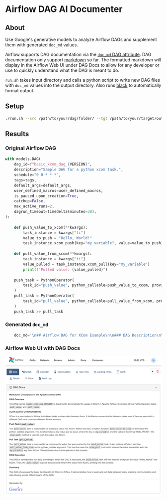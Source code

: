 # Airflow DAG AI Documenter

## About

Use Google's generative models to analyze Airflow DAGs and supplement them with generated `doc_md` values. 

Airflow supports DAG documentation via the [`doc_md` DAG attribute](https://airflow.apache.org/docs/apache-airflow/1.10.8/tutorial.html#adding-dag-and-tasks-documentation). DAG documentation only support [markdown](https://www.markdownguide.org/) so far. The formatted markdown will display in the Airflow Web UI under DAG Docs to allow for any developer or use to quickly understand what the DAG is meant to do.

`run.sh` takes input directory and calls a python script to write new DAG files with `doc_md` values into the output directory. Also runs [black](https://github.com/psf/black) to automatically format output.

## Setup

```bash
./run.sh --src /path/to/your/dag/folder/ --tgt /path/to/your/target/output/folder
```

## Results

### Original Airflow DAG

```python
with models.DAG(
    dag_id=f"basic_xcom_dag_{VERSION}",
    description="Sample DAG for a python xcom task.",
    schedule="0 0 * * *",
    tags=tags,
    default_args=default_args,
    user_defined_macros=user_defined_macros,
    is_paused_upon_creation=True,
    catchup=False,
    max_active_runs=2,
    dagrun_timeout=timedelta(minutes=30),
):

    def push_value_to_xcom(**kwargs):
        task_instance = kwargs["ti"]
        value_to_push = "Hello, World!"
        task_instance.xcom_push(key="my_variable", value=value_to_push)

    def pull_value_from_xcom(**kwargs):
        task_instance = kwargs["ti"]
        value_pulled = task_instance.xcom_pull(key="my_variable")
        print(f"Pulled value: {value_pulled}")

    push_task = PythonOperator(
        task_id="push_value", python_callable=push_value_to_xcom, provide_context=True
    )
    pull_task = PythonOperator(
        task_id="pull_value", python_callable=pull_value_from_xcom, provide_context=True
    )
    push_task >> pull_task
```


### Generated `doc_md`

```python
    doc_md='\n## Airflow DAG for XCom Example\n\n### DAG Description\n\nThis Apache Airflow DAG is a sample demonstration of how to use XCom, a mechanism for sharing data between tasks in an Airflow DAG. XCom allows tasks to pass data to each other, enabling complex data dependencies and flexible data sharing in Airflow workflows.\n\n### DAG Structure\n\nThe DAG consists of two PythonOperator tasks:\n\n- **push_value**: This task pushes a value, "Hello, World!", to an XCom variable with the key "my_variable".\n- **pull_value**: This task retrieves the value stored in the XCom variable "my_variable" and prints it out.\n\n### Task Dependencies\n\nThe DAG sets up a dependency between the two tasks such that the **pull_value** task can only run after the **push_value** task has successfully completed and pushed the value to the XCom variable.\n\n### XCom Usage\n\nXCom is used in this DAG to share data between tasks. The **push_value** task sets the XCom variable "my_variable" to the value "Hello, World!". The **pull_value** task then retrieves the value stored in that XCom variable and prints it out.\n\n### DAG Scheduling\n\nThe DAG is scheduled to run daily at midnight.\n\n### Example Usage\n\nThis DAG can be used as a simple example of how to use XCom to share data between tasks in Airflow. It can be used for various purposes, such as passing data from one task to another, storing intermediate results, or sharing data between different workflows.\n\n### Additional Notes\n\n- The DAG uses default arguments, including retries and email notifications, as defined in the `default_args` section.\n- The DAG has a defined SLA (Service Level Agreement) of 25 minutes, meaning that if any task takes longer than 25 minutes to complete, it will be considered failed and retried.\n- The DAG is paused upon creation, meaning it will not start running automatically. You must manually unpause the DAG before it can run.\n---\n*Generated by* \n\n<img src="https://upload.wikimedia.org/wikipedia/commons/8/8a/Google_Gemini_logo.svg" alt="Google Gemini" width="85"/>\n        ',
```

### Airflow Web UI with DAG Docs

![sample image](images/sample.png)
